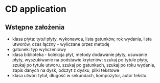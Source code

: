 # CD application

## Wstępne założenia

- klasa płyta: tytuł płyty, wykonawca, lista gatunków, rok wydania, lista utworów, czas łączny - wyliczane przez metodę
- gatunek: typ wyliczeniowy
- klasa biblioteka - kolekcja płyt, metody dodawanie płyty, usuwanie płyty, wyszukiwanie na podstawie kryteriów: szukaj po tytule płyty, szukaj po tytule utworu, szukaj po gatunkach, szukaj po roku wydania, zapis danych na dysk, odczyt z dysku, pliki tekstowe
- klasa utwór: tytuł, długość w sekundach, kompozytor, autor tekstu